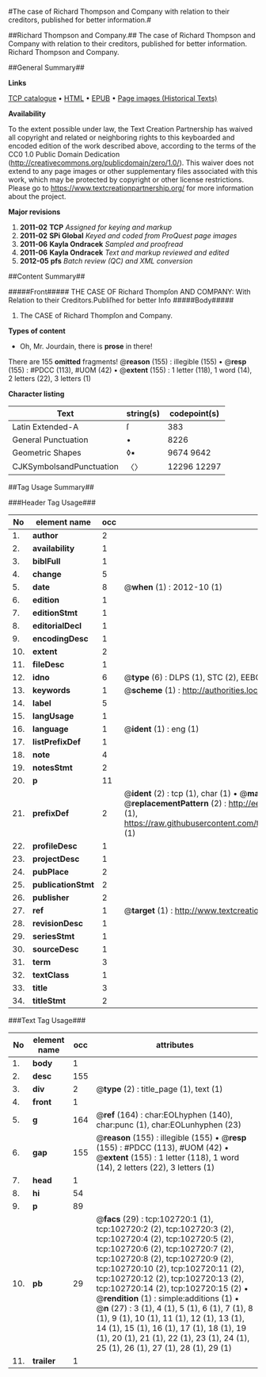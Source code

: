 #The case of Richard Thompson and Company with relation to their creditors, published for better information.#

##Richard Thompson and Company.##
The case of Richard Thompson and Company with relation to their creditors, published for better information.
Richard Thompson and Company.

##General Summary##

**Links**

[TCP catalogue](http://www.ota.ox.ac.uk/tcp/)  • 
[HTML](http://tei.it.ox.ac.uk/tcp/Texts-HTML/free/A35/A35637.html)  • 
[EPUB](http://tei.it.ox.ac.uk/tcp/Texts-EPUB/free/A35/A35637.epub) • 
[Page images (Historical Texts)](https://historicaltexts.jisc.ac.uk/eebo-14713500e)

**Availability**

To the extent possible under law, the Text Creation Partnership has waived all copyright and related or neighboring rights to this keyboarded and encoded edition of the work described above, according to the terms of the CC0 1.0 Public Domain Dedication (http://creativecommons.org/publicdomain/zero/1.0/). This waiver does not extend to any page images or other supplementary files associated with this work, which may be protected by copyright or other license restrictions. Please go to https://www.textcreationpartnership.org/ for more information about the project.

**Major revisions**

1. __2011-02__ __TCP__ *Assigned for keying and markup*
1. __2011-02__ __SPi Global__ *Keyed and coded from ProQuest page images*
1. __2011-06__ __Kayla Ondracek__ *Sampled and proofread*
1. __2011-06__ __Kayla Ondracek__ *Text and markup reviewed and edited*
1. __2012-05__ __pfs__ *Batch review (QC) and XML conversion*

##Content Summary##

#####Front#####
THE CASE OF Richard Thompſon AND COMPANY: With Relation to their Creditors.Publiſhed for better Info
#####Body#####

1. The CASE of Richard Thompſon and Company.

**Types of content**

  * Oh, Mr. Jourdain, there is **prose** in there!

There are 155 **omitted** fragments! 
 @__reason__ (155) : illegible (155)  •  @__resp__ (155) : #PDCC (113), #UOM (42)  •  @__extent__ (155) : 1 letter (118), 1 word (14), 2 letters (22), 3 letters (1)

**Character listing**


|Text|string(s)|codepoint(s)|
|---|---|---|
|Latin Extended-A|ſ|383|
|General Punctuation|•|8226|
|Geometric Shapes|◊▪|9674 9642|
|CJKSymbolsandPunctuation|〈〉|12296 12297|

##Tag Usage Summary##

###Header Tag Usage###

|No|element name|occ|attributes|
|---|---|---|---|
|1.|__author__|2||
|2.|__availability__|1||
|3.|__biblFull__|1||
|4.|__change__|5||
|5.|__date__|8| @__when__ (1) : 2012-10 (1)|
|6.|__edition__|1||
|7.|__editionStmt__|1||
|8.|__editorialDecl__|1||
|9.|__encodingDesc__|1||
|10.|__extent__|2||
|11.|__fileDesc__|1||
|12.|__idno__|6| @__type__ (6) : DLPS (1), STC (2), EEBO-CITATION (1), OCLC (1), VID (1)|
|13.|__keywords__|1| @__scheme__ (1) : http://authorities.loc.gov/ (1)|
|14.|__label__|5||
|15.|__langUsage__|1||
|16.|__language__|1| @__ident__ (1) : eng (1)|
|17.|__listPrefixDef__|1||
|18.|__note__|4||
|19.|__notesStmt__|2||
|20.|__p__|11||
|21.|__prefixDef__|2| @__ident__ (2) : tcp (1), char (1)  •  @__matchPattern__ (2) : ([0-9\-]+):([0-9IVX]+) (1), (.+) (1)  •  @__replacementPattern__ (2) : http://eebo.chadwyck.com/downloadtiff?vid=$1&page=$2 (1), https://raw.githubusercontent.com/textcreationpartnership/Texts/master/tcpchars.xml#$1 (1)|
|22.|__profileDesc__|1||
|23.|__projectDesc__|1||
|24.|__pubPlace__|2||
|25.|__publicationStmt__|2||
|26.|__publisher__|2||
|27.|__ref__|1| @__target__ (1) : http://www.textcreationpartnership.org/docs/. (1)|
|28.|__revisionDesc__|1||
|29.|__seriesStmt__|1||
|30.|__sourceDesc__|1||
|31.|__term__|3||
|32.|__textClass__|1||
|33.|__title__|3||
|34.|__titleStmt__|2||


###Text Tag Usage###

|No|element name|occ|attributes|
|---|---|---|---|
|1.|__body__|1||
|2.|__desc__|155||
|3.|__div__|2| @__type__ (2) : title_page (1), text (1)|
|4.|__front__|1||
|5.|__g__|164| @__ref__ (164) : char:EOLhyphen (140), char:punc (1), char:EOLunhyphen (23)|
|6.|__gap__|155| @__reason__ (155) : illegible (155)  •  @__resp__ (155) : #PDCC (113), #UOM (42)  •  @__extent__ (155) : 1 letter (118), 1 word (14), 2 letters (22), 3 letters (1)|
|7.|__head__|1||
|8.|__hi__|54||
|9.|__p__|89||
|10.|__pb__|29| @__facs__ (29) : tcp:102720:1 (1), tcp:102720:2 (2), tcp:102720:3 (2), tcp:102720:4 (2), tcp:102720:5 (2), tcp:102720:6 (2), tcp:102720:7 (2), tcp:102720:8 (2), tcp:102720:9 (2), tcp:102720:10 (2), tcp:102720:11 (2), tcp:102720:12 (2), tcp:102720:13 (2), tcp:102720:14 (2), tcp:102720:15 (2)  •  @__rendition__ (1) : simple:additions (1)  •  @__n__ (27) : 3 (1), 4 (1), 5 (1), 6 (1), 7 (1), 8 (1), 9 (1), 10 (1), 11 (1), 12 (1), 13 (1), 14 (1), 15 (1), 16 (1), 17 (1), 18 (1), 19 (1), 20 (1), 21 (1), 22 (1), 23 (1), 24 (1), 25 (1), 26 (1), 27 (1), 28 (1), 29 (1)|
|11.|__trailer__|1||
